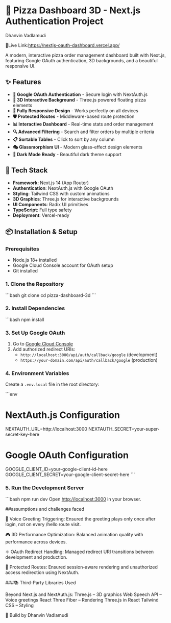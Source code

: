 # 🍕 Pizza Dashboard 3D - Next.js Authentication Project

Dhanvin Vadlamudi 

👾Live Link:https://nextjs-oauth-dashboard.vercel.app/

A modern, interactive pizza order management dashboard built with Next.js, featuring Google OAuth authentication, 3D backgrounds, and a beautiful responsive UI.

## ✨ Features

- **🔐 Google OAuth Authentication** - Secure login with NextAuth.js
- **🎨 3D Interactive Background** - Three.js powered floating pizza elements
- **📱 Fully Responsive Design** - Works perfectly on all devices
- **🛡️ Protected Routes** - Middleware-based route protection
- **📊 Interactive Dashboard** - Real-time stats and order management
- **🔍 Advanced Filtering** - Search and filter orders by multiple criteria
- **📋 Sortable Tables** - Click to sort by any column
- **🎭 Glassmorphism UI** - Modern glass-effect design elements
- **🌙 Dark Mode Ready** - Beautiful dark theme support

## 🚀 Tech Stack

- **Framework**: Next.js 14 (App Router)
- **Authentication**: NextAuth.js with Google OAuth
- **Styling**: Tailwind CSS with custom animations
- **3D Graphics**: Three.js for interactive backgrounds
- **UI Components**: Radix UI primitives
- **TypeScript**: Full type safety
- **Deployment**: Vercel-ready


## 📦 Installation & Setup

### Prerequisites
- Node.js 18+ installed
- Google Cloud Console account for OAuth setup
- Git installed

### 1. Clone the Repository
\`\`\`bash
git clone <your-repo-url>
cd pizza-dashboard-3d
\`\`\`

### 2. Install Dependencies
\`\`\`bash
npm install


### 3. Set Up Google OAuth

1. Go to [Google Cloud Console](https://console.cloud.google.com/)
2. Add authorized redirect URIs:
   - `http://localhost:3000/api/auth/callback/google` (development)
   - `https://your-domain.com/api/auth/callback/google` (production)

### 4. Environment Variables

Create a `.env.local` file in the root directory:

\`\`\`env
# NextAuth.js Configuration
NEXTAUTH_URL=http://localhost:3000
NEXTAUTH_SECRET=your-super-secret-key-here

# Google OAuth Configuration  
GOOGLE_CLIENT_ID=your-google-client-id-here
GOOGLE_CLIENT_SECRET=your-google-client-secret-here
\`\`\`


### 5. Run the Development Server

\`\`\`bash
npm run dev
Open [http://localhost:3000](http://localhost:3000) in your browser.

##assumptions and  challenges faced


🧠 Voice Greeting Triggering: Ensured the greeting plays only once after login, not on every /hello route visit.

🎮 3D Performance Optimization: Balanced animation quality with performance across devices.

⚛️ OAuth Redirect Handling: Managed redirect URI transitions between development and production.

🔐 Protected Routes: Ensured session-aware rendering and unauthorized access redirection using NextAuth.



###📚 Third-Party Libraries Used

Beyond Next.js and NextAuth.js:
Three.js – 3D graphics
Web Speech API – Voice greetings
React Three Fiber – Rendering Three.js in React
Tailwind CSS – Styling

🌟 Build by Dhanvin Vadlamudi


